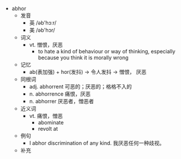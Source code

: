 - abhor
  - 发音
    - 英 /əb'hɔːr/
    - 美 /əb'hɔr/
  - 词义
    - vt. 憎恨，厌恶
      - to hate a kind of behaviour or way of thinking, especially because you think it is morally wrong
  - 记忆
    - ab(表加强) + hor(发抖) → 令人发抖 → 憎恨， 厌恶
  - 同根词
    - adj. abhorrent 可恶的；厌恶的；格格不入的
    - n. abhorrence 痛恨，厌恶
    - n. abhorrer 厌恶者，憎恶者
  - 近义词
    - vt. 痛恨，憎恶
      - abominate
      - revolt at
  - 例句
    - I abhor discrimination of any kind. 我厌恶任何一种歧视。
  - 补充